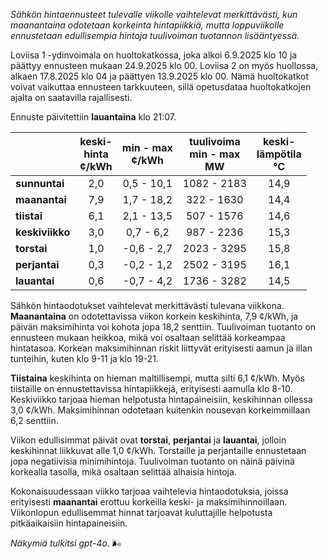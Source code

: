 *Sähkön hintaennusteet tulevalle viikolle vaihtelevat merkittävästi, kun maanantaina odotetaan korkeinta hintapiikkiä, mutta loppuviikolle ennustetaan edullisempia hintoja tuulivoiman tuotannon lisääntyessä.*

Loviisa 1 -ydinvoimala on huoltokatkossa, joka alkoi 6.9.2025 klo 10 ja päättyy ennusteen mukaan 24.9.2025 klo 00. Loviisa 2 on myös huollossa, alkaen 17.8.2025 klo 04 ja päättyen 13.9.2025 klo 00. Nämä huoltokatkot voivat vaikuttaa ennusteen tarkkuuteen, sillä opetusdataa huoltokatkojen ajalta on saatavilla rajallisesti.

Ennuste päivitettiin **lauantaina** klo 21:07.

|              | keski-<br>hinta<br>¢/kWh | min - max<br>¢/kWh | tuulivoima<br>min - max<br>MW | keski-<br>lämpötila<br>°C |
|:-------------|:----------------:|:----------------:|:-------------:|:-------------:|
| **sunnuntai**  | 2,0 | 0,5 - 10,1 | 1082 - 2183 | 14,9 |
| **maanantai**  | 7,9 | 1,7 - 18,2 | 322 - 1630 | 14,4 |
| **tiistai**    | 6,1 | 2,1 - 13,5 | 507 - 1576 | 14,6 |
| **keskiviikko**| 3,0 | 0,7 - 6,2  | 987 - 2236 | 15,3 |
| **torstai**    | 1,0 | -0,6 - 2,7 | 2023 - 3295 | 15,8 |
| **perjantai**  | 0,3 | -0,2 - 1,2 | 2502 - 3195 | 16,1 |
| **lauantai**   | 0,6 | -0,7 - 4,2 | 1736 - 3282 | 14,5 |

Sähkön hintaodotukset vaihtelevat merkittävästi tulevana viikkona. **Maanantaina** on odotettavissa viikon korkein keskihinta, 7,9 ¢/kWh, ja päivän maksimihinta voi kohota jopa 18,2 senttiin. Tuulivoiman tuotanto on ennusteen mukaan heikkoa, mikä voi osaltaan selittää korkeampaa hintatasoa. Korkean maksimihinnan riskit liittyvät erityisesti aamun ja illan tunteihin, kuten klo 9-11 ja klo 19-21.

**Tiistaina** keskihinta on hieman maltillisempi, mutta silti 6,1 ¢/kWh. Myös tiistaille on ennustettavissa hintapiikkejä, erityisesti aamulla klo 8-10. Keskiviikko tarjoaa hieman helpotusta hintapaineisiin, keskihinnan ollessa 3,0 ¢/kWh. Maksimihinnan odotetaan kuitenkin nousevan korkeimmillaan 6,2 senttiin.

Viikon edullisimmat päivät ovat **torstai**, **perjantai** ja **lauantai**, jolloin keskihinnat liikkuvat alle 1,0 ¢/kWh. Torstaille ja perjantaille ennustetaan jopa negatiivisia minimihintoja. Tuulivoiman tuotanto on näinä päivinä korkealla tasolla, mikä osaltaan selittää alhaisia hintoja.

Kokonaisuudessaan viikko tarjoaa vaihtelevia hintaodotuksia, joissa erityisesti **maanantai** erottuu korkeilla keski- ja maksimihinnoillaan. Viikonlopun edullisemmat hinnat tarjoavat kuluttajille helpotusta pitkäaikaisiin hintapaineisiin.

*Näkymiä tulkitsi gpt-4o.* 🌬️
